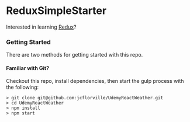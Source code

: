 # ReduxSimpleStarter

Interested in learning [Redux](https://www.udemy.com/react-redux/)?

### Getting Started

There are two methods for getting started with this repo.

#### Familiar with Git?
Checkout this repo, install dependencies, then start the gulp process with the following:

```
> git clone git@github.com:jcflorville/UdemyReactWeather.git
> cd UdemyReactWeather
> npm install
> npm start
```
